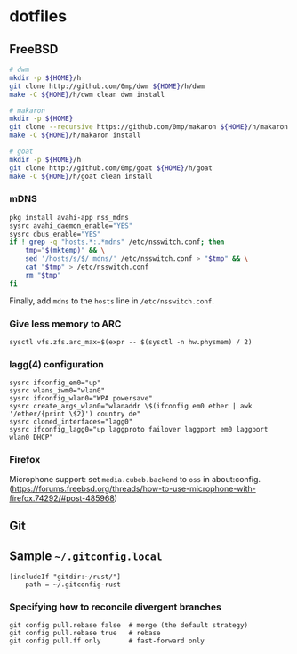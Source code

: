 # dotfiles

## FreeBSD

```sh
# dwm
mkdir -p ${HOME}/h
git clone http://github.com/0mp/dwm ${HOME}/h/dwm
make -C ${HOME}/h/dwm clean dwm install

# makaron
mkdir -p ${HOME}
git clone --recursive https://github.com/0mp/makaron ${HOME}/h/makaron
make -C ${HOME}/h/makaron install

# goat
mkdir -p ${HOME}/h
git clone http://github.com/0mp/goat ${HOME}/h/goat
make -C ${HOME}/h/goat clean install
```

### mDNS

```sh
pkg install avahi-app nss_mdns
sysrc avahi_daemon_enable="YES"
sysrc dbus_enable="YES"
if ! grep -q "hosts.*:.*mdns" /etc/nsswitch.conf; then
    tmp="$(mktemp)" && \
    sed '/hosts/s/$/ mdns/' /etc/nsswitch.conf > "$tmp" && \
    cat "$tmp" > /etc/nsswitch.conf
    rm "$tmp"
fi
```

Finally, add `mdns` to the `hosts` line in `/etc/nsswitch.conf`.

### Give less memory to ARC

```
sysctl vfs.zfs.arc_max=$(expr -- $(sysctl -n hw.physmem) / 2)
```

### lagg(4) configuration

```
sysrc ifconfig_em0="up"
sysrc wlans_iwm0="wlan0"
sysrc ifconfig_wlan0="WPA powersave"
sysrc create_args_wlan0="wlanaddr \$(ifconfig em0 ether | awk '/ether/{print \$2}') country de"
sysrc cloned_interfaces="lagg0"
sysrc ifconfig_lagg0="up laggproto failover laggport em0 laggport wlan0 DHCP"
```

### Firefox

Microphone support: set `media.cubeb.backend` to `oss` in about:config. (https://forums.freebsd.org/threads/how-to-use-microphone-with-firefox.74292/#post-485968)

## Git

Sample `~/.gitconfig.local`
---------------------------

```
[includeIf "gitdir:~/rust/"]
    path = ~/.gitconfig-rust
```

### Specifying how to reconcile divergent branches

```
git config pull.rebase false  # merge (the default strategy)
git config pull.rebase true   # rebase                      
git config pull.ff only       # fast-forward only           
```
